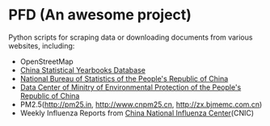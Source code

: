 PFD (An awesome project)
===

Python scripts for scraping data or downloading documents from various websites, including:

* OpenStreetMap
* [China Statistical Yearbooks Database](http://tongji.cnki.net/kns55/index.aspx)
* [National Bureau of Statistics of the People's Republic of China](http://www.stats.gov.cn/tjsj/tjbz/tjyqhdmhcxhfdm/)
* [Data Center of Minitry of Environmental Protection of the People's Republic of China](http://datacenter.mep.gov.cn/)
* PM2.5(http://pm25.in, http://www.cnpm25.cn, http://zx.bjmemc.com.cn)
* Weekly Influenza Reports from [China National Influenza Center](http://www.chinaivdc.cn/cnic/zyzx/lgzb/)(CNIC)
<!---
* [Infectious Diseases Weekly Report (IDWR) Surveillance Data Table](https://www.niid.go.jp/niid/en/survaillance-data-table-english.html) from [National Institute of Infectious Diseases (NIID)](https://www.niid.go.jp/niid/en/), Japan
-->
